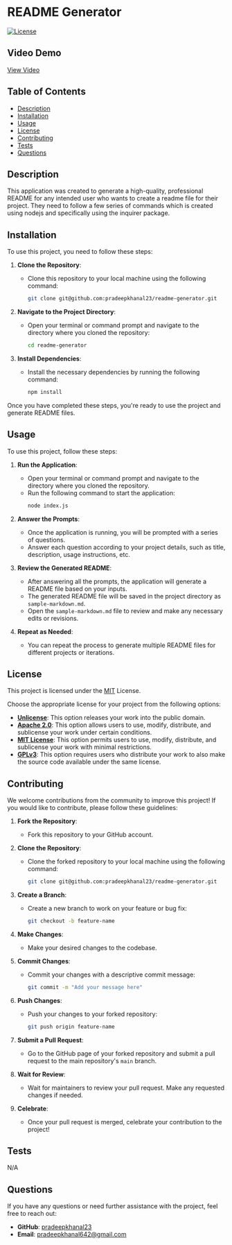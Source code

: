 # README Generator

[![License](https://img.shields.io/badge/License-MIT-blue.svg)](https://opensource.org/licenses/MIT)

## Video Demo

[View Video](https://www.youtube.com/watch?v=gUCt25P4PiY&ab_channel=PradeepKhanal)

## Table of Contents

- [Description](#description)
- [Installation](#installation)
- [Usage](#usage)
- [License](#license)
- [Contributing](#contributing)
- [Tests](#tests)
- [Questions](#questions)

## Description

This application was created to generate a high-quality, professional README for any intended user who wants to create a readme file for their project. They need to follow a few series of commands which is created using nodejs and specifically using the inquirer package.

## Installation

To use this project, you need to follow these steps:

1. **Clone the Repository**:

   - Clone this repository to your local machine using the following command:
     ```sh
     git clone git@github.com:pradeepkhanal23/readme-generator.git
     ```

2. **Navigate to the Project Directory**:

   - Open your terminal or command prompt and navigate to the directory where you cloned the repository:
     ```sh
     cd readme-generator
     ```

3. **Install Dependencies**:
   - Install the necessary dependencies by running the following command:
     ```sh
     npm install
     ```

Once you have completed these steps, you're ready to use the project and generate README files.

## Usage

To use this project, follow these steps:

1. **Run the Application**:

   - Open your terminal or command prompt and navigate to the directory where you cloned the repository.
   - Run the following command to start the application:
     ```sh
     node index.js
     ```

2. **Answer the Prompts**:

   - Once the application is running, you will be prompted with a series of questions.
   - Answer each question according to your project details, such as title, description, usage instructions, etc.

3. **Review the Generated README**:

   - After answering all the prompts, the application will generate a README file based on your inputs.
   - The generated README file will be saved in the project directory as `sample-markdown.md`.
   - Open the `sample-markdown.md` file to review and make any necessary edits or revisions.

4. **Repeat as Needed**:
   - You can repeat the process to generate multiple README files for different projects or iterations.

## License

This project is licensed under the [MIT](https://opensource.org/licenses/MIT) License.

Choose the appropriate license for your project from the following options:

- **[Unlicense](https://unlicense.org/)**: This option releases your work into the public domain.
- **[Apache 2.0](https://www.apache.org/licenses/LICENSE-2.0)**: This option allows users to use, modify, distribute, and sublicense your work under certain conditions.
- **[MIT License](https://opensource.org/licenses/MIT)**: This option permits users to use, modify, distribute, and sublicense your work with minimal restrictions.
- **[GPLv3](https://www.gnu.org/licenses/gpl-3.0.en.html)**: This option requires users who distribute your work to also make the source code available under the same license.

## Contributing

We welcome contributions from the community to improve this project! If you would like to contribute, please follow these guidelines:

1. **Fork the Repository**:

   - Fork this repository to your GitHub account.

2. **Clone the Repository**:

   - Clone the forked repository to your local machine using the following command:
     ```sh
     git clone git@github.com:pradeepkhanal23/readme-generator.git
     ```

3. **Create a Branch**:

   - Create a new branch to work on your feature or bug fix:
     ```sh
     git checkout -b feature-name
     ```

4. **Make Changes**:

   - Make your desired changes to the codebase.

5. **Commit Changes**:

   - Commit your changes with a descriptive commit message:
     ```sh
     git commit -m "Add your message here"
     ```

6. **Push Changes**:

   - Push your changes to your forked repository:
     ```sh
     git push origin feature-name
     ```

7. **Submit a Pull Request**:

   - Go to the GitHub page of your forked repository and submit a pull request to the main repository's `main` branch.

8. **Wait for Review**:

   - Wait for maintainers to review your pull request. Make any requested changes if needed.

9. **Celebrate**:
   - Once your pull request is merged, celebrate your contribution to the project!

## Tests

N/A

## Questions

If you have any questions or need further assistance with the project, feel free to reach out:

- **GitHub**: [pradeepkhanal23](https://github.com/pradeepkhanal23)
- **Email**: [pradeepkhanal642@gmail.com](mailto:pradeepkhanal642@gmail.com)
